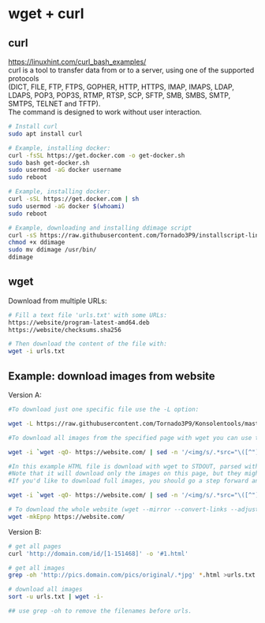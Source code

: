 # wget + curl

## curl

https://linuxhint.com/curl_bash_examples/  
curl is a tool to transfer data from or to a server, using one of the supported protocols  
(DICT, FILE, FTP, FTPS, GOPHER, HTTP, HTTPS, IMAP, IMAPS, LDAP, LDAPS, POP3, POP3S, RTMP, RTSP, SCP, SFTP, SMB, SMBS, SMTP, SMTPS, TELNET and TFTP).  
The command is designed to work without user interaction.

```bash
# Install curl
sudo apt install curl

# Example, installing docker:
curl -fsSL https://get.docker.com -o get-docker.sh
sudo bash get-docker.sh
sudo usermod -aG docker username
sudo reboot

# Example, installing docker:
curl -sSL https://get.docker.com | sh
sudo usermod -aG docker $(whoami)
sudo reboot

# Example, downloading and installing ddimage script
curl -sS https://raw.githubusercontent.com/Tornado3P9/installscript-linux/master/ddimage -O
chmod +x ddimage
sudo mv ddimage /usr/bin/
ddimage
```


## wget

Download from multiple URLs:
```bash
# Fill a text file 'urls.txt' with some URLs:
https://website/program-latest-amd64.deb
https://website/checksums.sha256

# Then download the content of the file with:
wget -i urls.txt
```





## Example: download images from website

Version A:
```bash
#To download just one specific file use the -L option:

wget -L https://raw.githubusercontent.com/Tornado3P9/Konsolentools/master/wget_images_from_website.txt

#To download all images from the specified page with wget you can use this command:

wget -i `wget -qO- https://website.com/ | sed -n '/<img/s/.*src="\([^"]*\)".*/\1/p'`

#In this example HTML file is download with wget to STDOUT, parsed with sed so that only img URL remain and passed to wget -i as an input list for downloading.
#Note that it will download only the images on this page, but they might just be thumbnails (350px wide).
#If you'd like to download full images, you should go a step forward and change the parsed IMG urls so that they correspond the hi-res images. You can do it with sed or awk:

wget -i `wget -qO- https://website.com/ | sed -n '/<img/s/.*src="\([^"]*\)".*/\1/p' | awk '{gsub("thumb-350-", "");print}'`

# To download the whole website (wget --mirror --convert-links --adjust-extension --page-requisites --no-parent), short version:
wget -mkEpnp https://website.com/
```

Version B:
```bash
# get all pages
curl 'http://domain.com/id/[1-151468]' -o '#1.html'

# get all images
grep -oh 'http://pics.domain.com/pics/original/.*jpg' *.html >urls.txt

# download all images
sort -u urls.txt | wget -i-

## use grep -oh to remove the filenames before urls.
```

